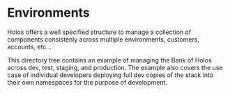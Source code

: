 # Environments

Holos offers a well specified structure to manage a collection of components
consistenly across multiple environments, customers, accounts, etc...

This directory tree contains an example of managing the Bank of Holos across
dev, test, staging, and production.  The example also covers the use case of
individual developers deploying full dev copies of the stack into their own
namespaces for the purpose of development.
